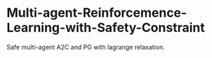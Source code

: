 # Multi-agent-Reinforcemence-Learning-with-Safety-Constraint
Safe multi-agent A2C and PG with lagrange relaxation.
